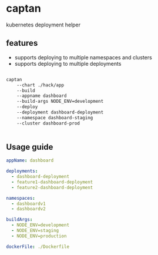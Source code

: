 # captan
kubernetes deployment helper


## features
- supports deploying to multiple namespaces and clusters
- supports deploying to multiple deployments

```sh

captan 
    --chart ./hack/app
    --build
    --appname dashboard 
    --build-args NODE_ENV=development
    --deploy
    --deployment dashboard-deployment
    --namespace dashboard-staging
    --cluster dashboard-prod
    
```

## Usage guide

```values.yaml
appName: dashboard

deployments:
  - dashboard-deployment
  - feature1-dashboard-deployment
  - feature2-dashboard-deployment

namespaces:
  - dashboardv1
  - dashboardv2

buildArgs:
  - NODE_ENV=development
  - NODE_ENV=staging
  - NODE_ENV=production

dockerFile: ./Dockerfile
```
